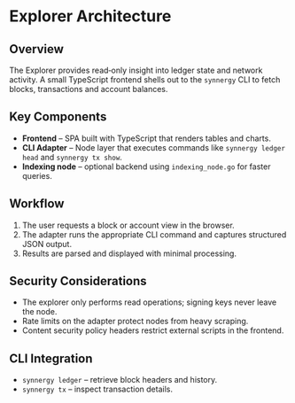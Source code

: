 # Explorer Architecture

## Overview
The Explorer provides read‑only insight into ledger state and network activity. A small TypeScript frontend shells out to the `synnergy` CLI to fetch blocks, transactions and account balances.

## Key Components
- **Frontend** – SPA built with TypeScript that renders tables and charts.
- **CLI Adapter** – Node layer that executes commands like `synnergy ledger head` and `synnergy tx show`.
- **Indexing node** – optional backend using `indexing_node.go` for faster queries.

## Workflow
1. The user requests a block or account view in the browser.
2. The adapter runs the appropriate CLI command and captures structured JSON output.
3. Results are parsed and displayed with minimal processing.

## Security Considerations
- The explorer only performs read operations; signing keys never leave the node.
- Rate limits on the adapter protect nodes from heavy scraping.
- Content security policy headers restrict external scripts in the frontend.

## CLI Integration
- `synnergy ledger` – retrieve block headers and history.
- `synnergy tx` – inspect transaction details.
